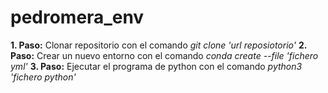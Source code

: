 # pedromera_env
**1. Paso:** Clonar repositorio con el comando<em> git clone 'url reposiotorio'</em>
**2. Paso:** Crear un nuevo entorno con el comando <em>conda create --file 'fichero yml'</em> 
**3. Paso:** Ejecutar el programa de python con el comando <em>python3 'fichero python'</em>

